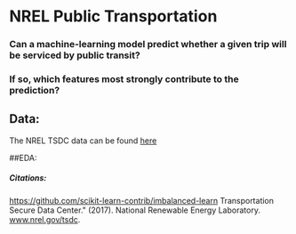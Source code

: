 # NREL Public Transportation

### Can a machine-learning model predict whether a given trip will be serviced by public transit?
### If so, which features most strongly contribute to the prediction?

## Data:
The NREL TSDC data can be found [here](https://www.nrel.gov/transportation/secure-transportation-data/tsdc-cleansed-data.html)

##EDA:





##### Citations:
https://github.com/scikit-learn-contrib/imbalanced-learn
Transportation Secure Data Center." (2017). National Renewable Energy Laboratory. www.nrel.gov/tsdc.
